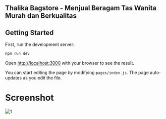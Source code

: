 ## Thalika Bagstore - Menjual Beragam Tas Wanita Murah dan Berkualitas

## Getting Started

First, run the development server:

```bash
npm run dev
```

Open [http://localhost:3000](http://localhost:3000) with your browser to see the result.

You can start editing the page by modifying `pages/index.js`. The page auto-updates as you edit the file.

# Screenshot

![1](https://user-images.githubusercontent.com/24485827/219393234-3b9af606-d79e-47a7-9733-838a48191879.JPG)
